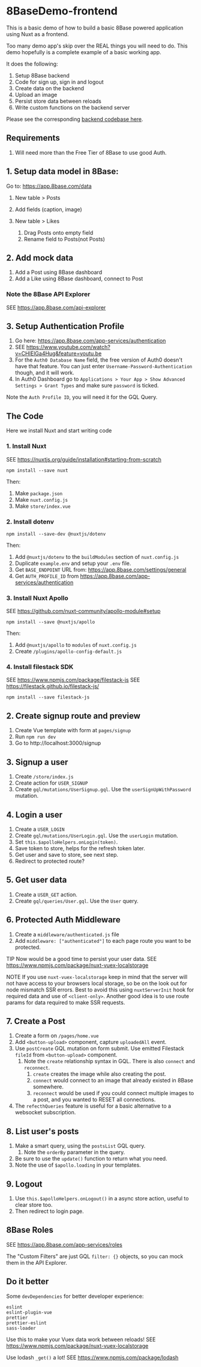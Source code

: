 # 8BaseDemo-frontend

This is a basic demo of how to build a basic 8Base powered application using Nuxt as a frontend.

Too many demo app's skip over the REAL things you will need to do. This demo hopefully is a complete example of a basic working app.

It does the following:

1.  Setup 8Base backend
1.  Code for sign up, sign in and logout
1.  Create data on the backend
1.  Upload an image
1.  Persist store data between reloads
1.  Write custom functions on the backend server

Please see the corresponding [backend codebase here](https://github.com/funkhaus/8baseDemo-backend).

## Requirements

1. Will need more than the Free Tier of 8Base to use good Auth.

## 1. Setup data model in 8Base:

Go to: https://app.8base.com/data

1.  New table > Posts
2.  Add fields (caption, image)
3.  New table > Likes

    1. Drag Posts onto empty field
    2. Rename field to Posts(not Posts)

## 2. Add mock data

1.  Add a Post using 8Base dashboard
2.  Add a Like using 8Base dashboard, connect to Post

### Note the 8Base API Explorer

SEE https://app.8base.com/api-explorer

## 3. Setup Authentication Profile

1. Go here: https://app.8base.com/app-services/authentication
2. SEE https://www.youtube.com/watch?v=CHIElGa4Hug&feature=youtu.be
3. For the `Auth0 Database Name` field, the free version of Auth0 doesn't have that feature. You can just enter `Username-Password-Authentication` though, and it will work.
4. In Auth0 Dashboard go to `Applications > Your App > Show Advanced Settings > Grant Types` and make sure `password` is ticked.

Note the `Auth Profile ID`, you will need it for the GQL Query.

## The Code

Here we install Nuxt and start writing code

### 1. Install Nuxt

SEE https://nuxtjs.org/guide/installation#starting-from-scratch

```
npm install --save nuxt
```

Then:

1. Make `package.json`
1. Make `nuxt.config.js`
1. Make `store/index.vue`

### 2. Install dotenv

```
npm install --save-dev @nuxtjs/dotenv
```

Then:

1. Add `@nuxtjs/dotenv` to the `buildModules` section of `nuxt.config.js`
1. Duplicate `example.env` and setup your `.env` file.
1. Get `BASE_ENDPOINT` URL from: https://app.8base.com/settings/general
1. Get `AUTH_PROFILE_ID` from https://app.8base.com/app-services/authentication

### 3. Install Nuxt Apollo

SEE https://github.com/nuxt-community/apollo-module#setup

```
npm install --save @nuxtjs/apollo
```

Then:

1.  Add `@nuxtjs/apollo` to `modules` of `nuxt.config.js`
1.  Create `/plugins/apollo-config-default.js`

### 4. Install filestack SDK

SEE https://www.npmjs.com/package/filestack-js
SEE https://filestack.github.io/filestack-js/

```
npm install --save filestack-js
```

## 2. Create signup route and preview

1. Create Vue template with form at `pages/signup`
1. Run `npm run dev`
1. Go to http://localhost:3000/signup

## 3. Signup a user

1. Create `/store/index.js`
1. Create action for `USER_SIGNUP`
1. Create `gql/mutations/UserSignup.gql`. Use the `userSignUpWithPassword` mutation.

## 4. Login a user

1. Create a `USER_LOGIN`
1. Create `gql/mutations/UserLogin.gql`. Use the `userLogin` mutation.
1. Set `this.$apolloHelpers.onLogin(token)`.
1. Save token to store, helps for the refresh token later.
1. Get user and save to store, see next step.
1. Redirect to protected route?

## 5. Get user data

1. Create a `USER_GET` action.
1. Create `gql/queries/User.gql`. Use the `User` query.

## 6. Protected Auth Middleware

1. Create a `middleware/authenticated.js` file
1. Add `middleware: ["authenticated"]` to each page route you want to be protected.

TIP Now would be a good time to persist your user data.
SEE https://www.npmjs.com/package/nuxt-vuex-localstorage

NOTE If you use `nuxt-vuex-localstorage` keep in mind that the server will not have access to your browsers local storage, so be on the look out for node mismatch SSR errors. Best to avoid this using `nuxtServerInit` hook for required data and use of `<client-only>`. Another good idea is to use route params for data required to make SSR requests.

## 7. Create a Post

1. Create a form on `/pages/home.vue`
1. Add `<button-upload>` component, capture `uploadedAll` event.
1. Use `postCreate` GQL mutation on form submit. Use emitted Filestack `fileId` from `<button-upload>` component.
   1. Note the `create` relationship syntax in GQL. There is also `connect` and `reconnect`.
      1. `create` creates the image while also creating the post.
      1. `connect` would connect to an image that already existed in 8Base somewhere.
      1. `reconnect` would be used if you could connect multiple images to a post, and you wanted to RESET all connections.
1. The `refecthQueries` feature is useful for a basic alternative to a websocket subscription.

## 8. List user's posts

1.  Make a smart query, using the `postsList` GQL query.
    1. Note the `orderBy` parameter in the query.
1.  Be sure to use the `update()` function to return what you need.
1.  Note the use of `$apollo.loading` in your templates.

## 9. Logout

1.  Use `this.$apolloHelpers.onLogout()` in a async store action, useful to clear store too.
1.  Then redirect to login page.

## 8Base Roles

SEE https://app.8base.com/app-services/roles

The "Custom Filters" are just GQL `filter: {}` objects, so you can mock them in the API Explorer.

## Do it better

Some `devDependencies` for better developer experience:

```
eslint
eslint-plugin-vue
prettier
prettier-eslint
sass-loader
```

Use this to make your Vuex data work between reloads!
SEE https://www.npmjs.com/package/nuxt-vuex-localstorage

Use lodash `_get()` a lot!
SEE https://www.npmjs.com/package/lodash
